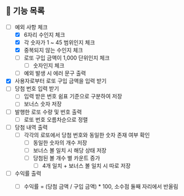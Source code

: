 ## 📃 기능 목록
- [ ] 예외 사항 체크
  - [x] 6자리 수인지 체크
  - [x] 각 숫자가 1 ~ 45 범위인지 체크
  - [x] 중복되지 않는 수인지 체크
  - [ ] 로또 구입 금액이 1,000 단위인지 체크
    - [ ] 숫자인지 체크
  - [ ] 예외 발생 시 에러 문구 출력
  
- [x] 사용자로부터 로또 구입 금액을 입력 받기
- [ ] 당첨 번호 입력 받기
  - [ ] 입력 받은 번호 쉼표 기준으로 구분하여 저장
  - [ ] 보너스 숫자 저장
- [ ] 발행한 로또 수량 및 번호 출력
  - [ ] 로또 번호 오름차순으로 정렬

- [ ] 당첨 내역 출력
  - [ ] 각각의 로또에서 당첨 번호와 동일한 숫자 존재 여부 확인
    - [ ] 동일한 숫자의 개수 저장
    - [ ] 보너스 볼 일치 시 해당 상태 저장
    - [ ] 당첨된 볼 개수 별 카운트 증가
      - [ ] 4개 일치 + 보너스 볼 일치 시 따로 저장

- [ ] 수익률 출력
  - [ ] 수익률 = (당첨 금액 / 구입 금액) * 100, 소수점 둘째 자리에서 반올림
 